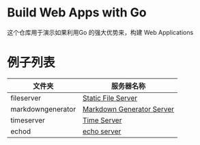 # Build Web Apps with Go

这个仓库用于演示如果利用Go 的强大优势来，构建 Web Applications

# 例子列表

文件夹    | 服务器名称
------------ | -------------
fileserver | [Static File Server](./fileserver/main.go)
markdowngenerator | [Markdown Generator Server](./markdowngenerator/main.go)
timeserver | [Time Server](./timeserver/main.go)
echod	   | [echo server](./echod/main.go)
